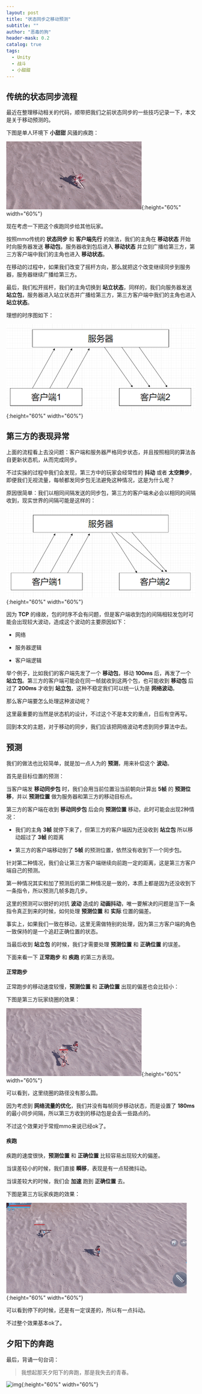 ```yaml
---
layout: post
title: "状态同步之移动预测"
subtitle: ""
author: "恶毒的狗"
header-mask: 0.2
catalog: true
tags:
  - Unity
  - 战斗
  - 小甜甜
---
```


## 传统的状态同步流程

最近在整理移动相关的代码，顺带把我们之前状态同步的一些技巧记录一下，本文是关于移动预测的。

下图是单人环境下 **小甜甜** 风骚的疾跑：

![img](/img/move-predict/screenshot1.gif){:height="60%" width="60%"}

现在考虑一下把这个疾跑同步给其他玩家。

按照mmo传统的 **状态同步** 和 **客户端先行** 的做法，我们的主角在 **移动状态** 开始时向服务器发送 **移动包**，服务器收到包后进入 **移动状态** 并立刻广播给第三方，第三方客户端中我们的主角也进入 **移动状态**。

在移动的过程中，如果我们改变了摇杆方向，那么就把这个改变继续同步到服务器，服务器继续广播给第三方。

最后，我们松开摇杆，我们的主角切换到 **站立状态**，同样的，我们向服务器发送 **站立包**，服务器进入站立状态并广播给第三方，第三方客户端中我们的主角也进入 **站立状态**。

理想的时序图如下：

![img](/img/move-predict/screenshot2.png){:height="60%" width="60%"}

## 第三方的表现异常

上面的流程看上去没问题：客户端和服务器严格同步状态，并且按照相同的算法各自更新状态机，从而完成同步。

不过实操的过程中我们会发现，第三方中的玩家会经常性的 **抖动** 或者 **太空舞步**，即便我们无视流量，每帧都发同步包无法避免这种情况，这是为什么呢？

原因很简单：我们以相同间隔发送的同步包，第三方的客户端未必会以相同的间隔收到，现实世界的间隔可能是这样的：

![img](/img/move-predict/screenshot3.png){:height="60%" width="60%"}

因为 **TCP** 的缘故，包的时序不会有问题，但是客户端收到包的间隔相较发包时可能会出现较大波动，造成这个波动的主要原因如下：

+ 网络

+ 服务器逻辑

+ 客户端逻辑

举个例子，比如我们的客户端先发了一个 **移动包**，移动 **100ms** 后，再发了一个 **站立包**。第三方的客户端可能会在同一帧就收到这两个包，也可能收到 **移动包** 后过了 **200ms** 才收到 **站立包**，这种不稳定我们可以统一认为是 **网络波动**。

那么客户端要怎么处理这种波动呢？

这里最重要的当然是状态机的设计，不过这个不是本文的重点，日后有空再写。

回到本文的主题，对于移动的同步，我们应该把网络波动考虑到同步算法中去。

## 预测

我们的做法也比较简单，就是加一点人为的 **预测**，用来补偿这个 **波动**。

首先是目标位置的预测：

当客户端发 **移动同步包** 时，我们会用当前位置沿当前朝向计算出 **5帧** 的 **预测位移**，并以 **预测位置** 做为服务器和第三方的移动目标点。

第三方的客户端在收到 **移动同步包** 后会向 **预测位置** 移动，此时可能会出现2种情况：

+ 我们的主角 **3帧** 就停下来了，但第三方的客户端因为还没收到 **站立包** 所以移动超过了 **3帧** 的距离

+ 第三方的客户端移动到了 **5帧** 的预测位置，依然没有收到下一个同步包。

针对第二种情况，我们会让第三方客户端继续向前跑一定的距离，这是第三方客户端自己的预测。

第一种情况其实和加了预测后的第二种情况是一致的，本质上都是因为还没收到下一条指令，所以预测几帧多跑几步。

这里的预测可以很好的对抗 **波动** 造成的 **动画抖动**，唯一要解决的问题是当下一条指令真正到来的时候，如何处理 **预测位置** 和 **实际** 位置的偏差。

事实上，如果我们一致在移动，这里无需做特别的处理，因为第三方客户端的角色一致保持的是一个追赶正确位置的状态。

当最后收到 **站立包** 的时候，我们才需要处理 **预测位置** 和 **正确位置** 的误差。

下面来看一下 **正常跑步** 和 **疾跑** 的第三方表现。 

#### 正常跑步

正常跑步的移动速度较慢，**预测位置** 和 **正确位置** 出现的偏差也会比较小：

下图是第三方玩家绕圈的效果：

![img](/img/move-predict/screenshot4.gif){:height="60%" width="60%"}

可以看到，这里绕圈的路径没有那么圆。

因为考虑到 **网络流量的优化**，我们并没有每帧同步移动状态，而是设置了 **180ms** 的最小同步间隔，所以第三方收到的移动包是会丢一些路点的。

不过这个效果对于常规mmo来说已经ok了。

#### 疾跑

疾跑的速度很快，**预测位置** 和 **正确位置** 比较容易出现较大的偏差。

当误差较小的时候，我们直接 **瞬移**，表现是有一点轻微抖动。

当误差较大的时候，我们会 **加速** 跑到 **正确位置** 去。

下图是第三方玩家疾跑的效果：

![img](/img/move-predict/screenshot5.gif){:height="60%" width="60%"}

可以看到停下的时候，还是有一定误差的，所以有一点抖动。

不过整个效果基本ok了。

## 夕阳下的奔跑

最后，背诵一句台词：

> 我想起那天夕阳下的奔跑，那是我失去的青春。

![img](/img/move-predict/screenshot6.gif){:height="60%" width="60%"}
















